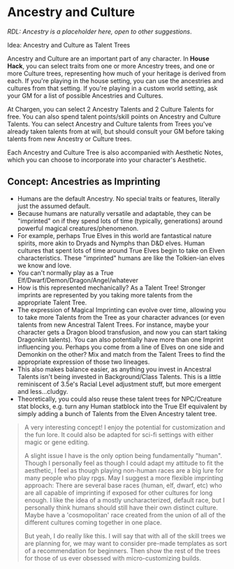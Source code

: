 # Ancestry and Culture

_RDL: Ancestry is a placeholder here, open to other suggestions_.

Idea: Ancestry and Culture as Talent Trees

Ancestry and Culture are an important part of any character. In **House Hack**, you can select traits from one or more Ancestry trees, and one or more Culture trees, representing how much of your heritage is derived from each. If you're playing in the house setting, you can use the ancestries and cultures from that setting. If you're playing in a custom world setting, ask your GM for a list of possible Ancestries and Cultures.

At Chargen, you can select 2 Ancestry Talents and 2 Culture Talents for free. You can also spend talent points/skill points on Ancestry and Culture Talents. You can select Ancestry and Culture talents from Trees you've already taken talents from at will, but should consult your GM before taking talents from new Ancestry or Culture trees.

Each Ancestry and Culture Tree is also accompanied with Aesthetic Notes, which you can choose to incorporate into your character's Aesthetic.

## Concept: Ancestries as Imprinting

- Humans are the default Ancestry. No special traits or features, literally just the assumed default.
- Because humans are naturally versatile and adaptable, they can be "imprinted" on if they spend lots of time (typically, generations) around powerful magical creatures/phenomenon.
- For example, perhaps True Elves in this world are fantastical nature spirits, more akin to Dryads and Nymphs than D&D elves. Human cultures that spent lots of time around True Elves begin to take on Elven characteristics. These "imprinted" humans are like the Tolkien-ian elves we know and love.
- You can't normally play as a True Elf/Dwarf/Demon/Dragon/Angel/whatever
- How is this represented mechanically? As a Talent Tree! Stronger imprints are represented by you taking more talents from the appropriate Talent Tree.
- The expression of Magical Imprinting can evolve over time, allowing you to take more Talents from the Tree as your character advances (or even talents from new Ancestral Talent Trees. For instance, maybe your character gets a Dragon blood transfusion, and now you can start taking Dragonkin talents). You can also potentially have more than one Imprint influencing you. Perhaps you come from a line of Elves on one side and Demonkin on the other? Mix and match from the Talent Trees to find the appropriate expression of those two lineages.
- This also makes balance easier, as anything you invest in Ancestral Talents isn't being invested in Background/Class Talents. This is a little reminiscent of 3.5e's Racial Level adjustment stuff, but more emergent and less...cludgy.
- Theoretically, you could also reuse these talent trees for NPC/Creature stat blocks, e.g. turn any Human statblock into the True Elf equivalent by simply adding a bunch of Talents from the Elven Ancestry talent tree.
> A very interesting concept! I enjoy the potential for customization and the fun lore. It could also be adapted for sci-fi settings with either magic or gene editing.
> 
> A slight issue I have is the only option being fundamentally "human". Though I personally feel as though I could adapt my attitude to fit the aesthetic, I feel as though playing non-human races are a big lure for many people who play rpgs. May I suggest a more flexible imprinting approach: There are several base races (human, elf, dwarf, etc) who are all capable of imprinting if exposed for other cultures for long enough. I like the idea of a mostly uncharacterized, default race, but I personally think humans should still have their own distinct culture. Maybe have a 'cosmopolitan' race created from the union of all of the different cultures coming together in one place. 
> 
> But yeah, I do really like this. I will say that with all of the skill trees we are planning for, we may want to consider pre-made templates as sort of a recommendation for beginners. Then show the rest of the trees for those of us ever obsessed with micro-customizing builds.
>  
